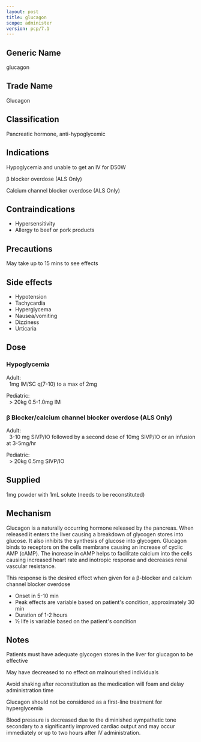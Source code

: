 ```yaml
---
layout: post
title: glucagon
scope: administer
version: pcp/7.1
---
```


## Generic Name

glucagon

## Trade Name

Glucagon

## Classification

Pancreatic hormone, anti-hypoglycemic

## Indications

Hypoglycemia and unable to get an IV for D50W

β blocker overdose (ALS Only)

Calcium channel blocker overdose (ALS Only)

## Contraindications

- Hypersensitivity
- Allergy to beef or pork products

## Precautions

May take up to 15 mins to see effects

## Side effects

- Hypotension
- Tachycardia
- Hyperglycema
- Nausea/vomiting
- Dizziness
- Urticaria

## Dose

### Hypoglycemia

Adult:\
&nbsp;&nbsp;1mg IM/SC q(7-10) to a max of 2mg

Pediatric:\
&nbsp;&nbsp;\> 20kg 0.5-1.0mg IM

### β Blocker/calcium channel blocker overdose (ALS Only)

Adult:\
&nbsp;&nbsp;3-10 mg SIVP/IO followed by a second dose of 10mg SIVP/IO or an infusion at 3-5mg/hr

Pediatric:\
&nbsp;&nbsp;\> 20kg 0.5mg SIVP/IO

## Supplied

1mg powder with 1mL solute (needs to be reconstituted)

## Mechanism

Glucagon is a naturally occurring hormone released by the pancreas.
When released it enters the liver causing a breakdown of glycogen stores into glucose.
It also inhibits the synthesis of glucose into glycogen.
Glucagon binds to receptors on the cells membrane causing an increase of cyclic AMP (cAMP).
The increase in cAMP helps to facilitate calcium into the cells causing increased heart rate and inotropic response and decreases renal vascular resistance.

This response is the desired effect when given for a β-blocker and calcium channel blocker overdose

- Onset in 5-10 min
- Peak effects are variable based on patient's condition, approximately 30 min
- Duration of 1-2 hours
- ½ life is variable based on the patient's condition

## Notes

Patients must have adequate glycogen stores in the liver for glucagon to be effective

May have decreased to no effect on malnourished individuals

Avoid shaking after reconstitution as the medication will foam and delay administration time

Glucagon should not be considered as a first-line treatment for hyperglycemia

Blood pressure is decreased due to the diminished sympathetic tone secondary to a significantly improved cardiac output and may occur immediately or up to two hours after IV administration.
